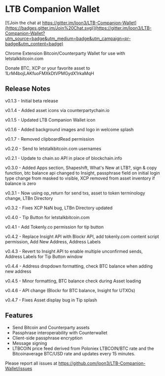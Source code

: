 # LTB Companion Wallet

[![Join the chat at https://gitter.im/loon3/LTB-Companion-Wallet](https://badges.gitter.im/Join%20Chat.svg)](https://gitter.im/loon3/LTB-Companion-Wallet?utm_source=badge&utm_medium=badge&utm_campaign=pr-badge&utm_content=badge)

Chrome Extension Bitcoin/Counterparty Wallet for use with letstalkbitcoin.com

Donate BTC, XCP or your favorite asset to 1LrM4bojLAKfuoFMXkDtVPMGydX1rkaMqH

## Release Notes

v0.1.3 - Initial beta release

v0.1.4 - Added asset icons via counterpartychain.io 

v0.1.5 - Updated LTB Companion Wallet icon 

v0.1.6 - Added background images and logo in welcome splash  

v0.1.7 - Removed clipboardRead permission

v0.2.0 - Send to letstalkbitcoin.com usernames

v0.2.1 - Update to chain.so API in place of blockchain.info

v0.3.0 - Added Apps section, Shapeshift, What's New at LTB?, sign & copy function, btc balance api changed to Insight, passphrase field on initial login type change from masked to visible, XCP removed from asset inventory if balance is zero

v0.3.1 - Now using op_return for send txs, asset to token terminology change, LTBn Directory

v0.3.2 - Fixes XCP NaN bug, LTBn Directory updated

v0.4.0 - Tip Button for letstalkbitcoin.com

v0.4.1 - Add Tokenly.co permission for tip button

v0.4.2 - Replace Insight API with Blockr API, add tokenly.com content script permission, Add New Address, Address Labels

v0.4.3 - Revert to Insight API to enable multiple unconfirmed sends, Address Labels for Tip Button window

v0.4.4 - Address dropdown formatting, check BTC balance when adding new address

v0.4.5 - Minor formatting, BTC balance check during Asset loading

v0.4.6 - API change (Blockr for BTC balance, Insight for UTXOs)

v0.4.7 - Fixes Asset display bug in Tip splash

## Features

- Send Bitcoin and Counterparty assets
- Passphrase interoperability with Counterwallet
- Client-side passphrase encryption
- Message signing
- LTBCOIN price feed derived from Poloniex LTBCOIN/BTC rate and the Bitcoinaverage BTC/USD rate and updates every 15 minutes.

Please report all issues at https://github.com/loon3/LTB-Companion-Wallet/issues